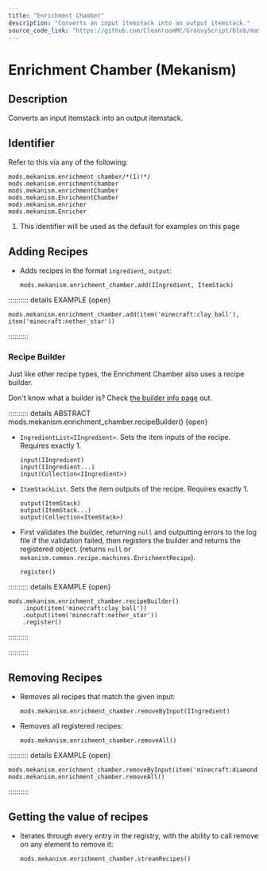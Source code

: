 ```yaml
---
title: "Enrichment Chamber"
description: "Converts an input itemstack into an output itemstack."
source_code_link: "https://github.com/CleanroomMC/GroovyScript/blob/master/src/main/java/com/cleanroommc/groovyscript/compat/mods/mekanism/EnrichmentChamber.java"
---
```


# Enrichment Chamber (Mekanism)

## Description

Converts an input itemstack into an output itemstack.

## Identifier

Refer to this via any of the following:

```groovy:no-line-numbers {1}
mods.mekanism.enrichment_chamber/*(1)!*/
mods.mekanism.enrichmentchamber
mods.mekanism.enrichmentChamber
mods.mekanism.EnrichmentChamber
mods.mekanism.enricher
mods.mekanism.Enricher
```

1. This identifier will be used as the default for examples on this page

## Adding Recipes

- Adds recipes in the format `ingredient`, `output`:

    ```groovy:no-line-numbers
    mods.mekanism.enrichment_chamber.add(IIngredient, ItemStack)
    ```

:::::::::: details EXAMPLE {open}
```groovy:no-line-numbers
mods.mekanism.enrichment_chamber.add(item('minecraft:clay_ball'), item('minecraft:nether_star'))
```

::::::::::

### Recipe Builder

Just like other recipe types, the Enrichment Chamber also uses a recipe builder.

Don't know what a builder is? Check [the builder info page](../../../groovy/builder.md) out.

:::::::::: details ABSTRACT mods.mekanism.enrichment_chamber.recipeBuilder() {open}
- `IngredientList<IIngredient>`. Sets the item inputs of the recipe. Requires exactly 1.

    ```groovy:no-line-numbers
    input(IIngredient)
    input(IIngredient...)
    input(Collection<IIngredient>)
    ```

- `ItemStackList`. Sets the item outputs of the recipe. Requires exactly 1.

    ```groovy:no-line-numbers
    output(ItemStack)
    output(ItemStack...)
    output(Collection<ItemStack>)
    ```

- First validates the builder, returning `null` and outputting errors to the log file if the validation failed, then registers the builder and returns the registered object. (returns `null` or `mekanism.common.recipe.machines.EnrichmentRecipe`).

    ```groovy:no-line-numbers
    register()
    ```

:::::::::: details EXAMPLE {open}
```groovy:no-line-numbers
mods.mekanism.enrichment_chamber.recipeBuilder()
    .input(item('minecraft:clay_ball'))
    .output(item('minecraft:nether_star'))
    .register()
```

::::::::::

::::::::::

## Removing Recipes

- Removes all recipes that match the given input:

    ```groovy:no-line-numbers
    mods.mekanism.enrichment_chamber.removeByInput(IIngredient)
    ```

- Removes all registered recipes:

    ```groovy:no-line-numbers
    mods.mekanism.enrichment_chamber.removeAll()
    ```

:::::::::: details EXAMPLE {open}
```groovy:no-line-numbers
mods.mekanism.enrichment_chamber.removeByInput(item('minecraft:diamond'))
mods.mekanism.enrichment_chamber.removeAll()
```

::::::::::

## Getting the value of recipes

- Iterates through every entry in the registry, with the ability to call remove on any element to remove it:

    ```groovy:no-line-numbers
    mods.mekanism.enrichment_chamber.streamRecipes()
    ```
